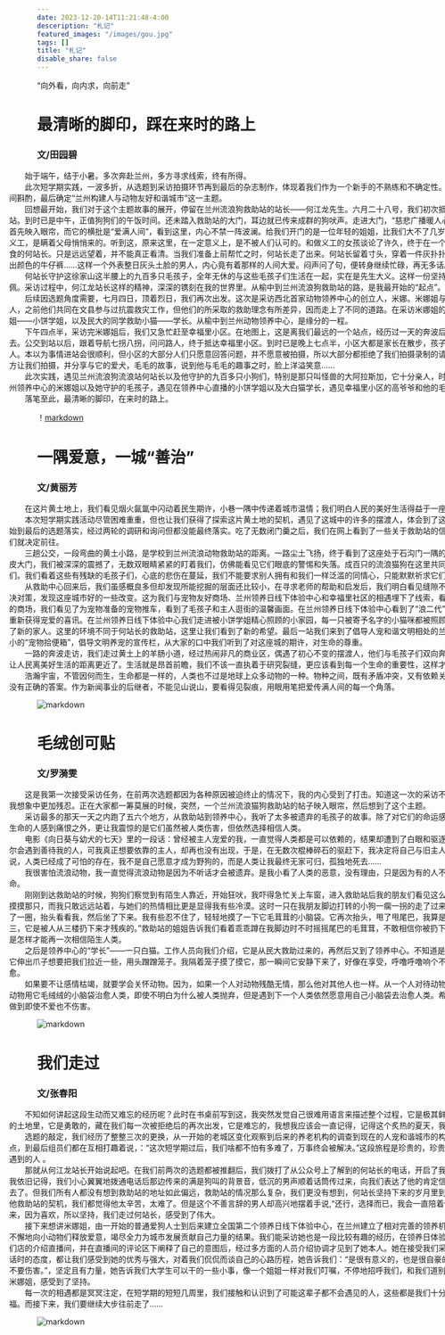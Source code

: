 ```yaml
---
date: 2023-12-20-14T11:21:48-4:00
desceription: "札记"
featured_images: "/images/gou.jpg"
tags: []
title: "札记"
disable_share: false
---
```


“向外看，向内求，向前走”

# 最清晰的脚印，踩在来时的路上
### 文/田园碧

<p style="width:1000px;margin-left: -50px;" >&emsp;&emsp;始于端午，结于小暑。多次奔赴兰州，多方寻求线索，终有所得。<br>&emsp;&emsp;此次短学期实践，一波多折，从选题到采访拍摄环节再到最后的杂志制作，体现着我们作为一个新手的不熟练和不确定性。选题三次变更，我们在变与不变之间斟酌，最后确定“兰州构建人与动物友好和谐城市”这一主题。<br>&emsp;&emsp;回想最开始，我们对于这个主题故事的展开，停留在兰州流浪狗救助站的站长——何江龙先生。六月二十八号，我们初次抵达位于徐家山的兰州流浪狗救助站。到时已是中午，正值狗狗们的午饭时间。还未踏入救助站的大门，耳边就已传来成群的狗吠声。走进大门，“慈悲广播暖人心，雨露宏施种播地”这一副红对联首先映入眼帘，而它的横批是“爱满人间”，看到这里，内心不禁一阵波澜。给我们开门的是一位年轻的姐姐，比我们大不了几岁。她说她父母并不知道她在这里做义工，是瞒着父母悄悄来的。听到这，原来这里，在一定意义上，是不被人们认可的。和做义工的女孩谈论了许久，终于在一个狗棚里看见了正在忙着为狗狗们喂食的何站长。只是远远望着，并不能真正看清。当我们准备上前帮忙之时，何站长走了出来。何站长留着寸头，穿着一件灰扑扑的磨损的黑色短袖、一条脏得看不出颜色的牛仔裤……这样一个外表整日灰头土脸的男人，内心竟有着那样的人间大爱。闷声问了句，便转身继续忙碌，再无多话。<br>&emsp;&emsp;何站长守护这徐家山这半腰上的九百多只毛孩子，全年无休的与这些毛孩子们生活在一起，实在是先生大义。这样一份坚持了十七年的初心，也实在是令人钦佩。采访过程中，何江龙站长这样的精神，深深的镌刻在我的世界里。从榆中到兰州流浪狗救助站的路，是我最开始的“起点”。<br>&emsp;&emsp;后续因选题角度需要，七月四日，顶着烈日，我们再次出发。这次是采访西北首家动物领养中心的创立人，米娜。米娜姐与何站长一样都是对动物心存善意的人，之前他们共同在文县参与过抗震救灾工作，但他们的所采取的救助理念有所差异，因而走上了不同的道路。在采访米娜姐的过程中，有幸认识到民大毕业的学姐——小饼学姐，以及民大的同学救助小猫——学长。从榆中到兰州动物领养中心，是缘分的一程。<br>&emsp;&emsp;下午四点半，采访完米娜姐后，我们又急忙赶至幸福里小区。在地图上，这是离我们最远的一个站点，经历过一天的奔波后，在摇晃的公交车上就能睡昏过去。公交到站以后，跟着导航七拐八拐，问问路人，终于抵达幸福里小区。到时已是晚上七点半，小区大都是家长在散步，孩子在小区嬉戏打闹以及一部分遛狗的人。本以为事情进站会很顺利，但小区的大部分人们只愿意回答问题，并不愿意被拍摄，所以大部分都拒绝了我们拍摄录制的请求。但小区遛狗的高爷爷确实是大方让我们拍摄，并分享与它的爱犬，毛毛的故事，说到他与毛毛的趣事之时，脸上洋溢笑意……<br>&emsp;&emsp;此次实践，遇见兰州流浪狗流浪站何站长以及他守护的九百多只小狗们，特别是那只叫怪兽的大阿拉斯加，它十分亲人，时常对人流露出憨憨的表情；遇见兰州领养中心的米娜姐以及她守护的毛孩子，遇见在领养中心直播的小饼学姐以及大白猫学长，遇见幸福里小区的高爷爷和他的毛毛、韩阿姨和她的布丁……<br>&emsp;&emsp;落笔至此，最清晰的脚印，在来时的路上。

！[markdown](/images/田.jpg)


# 一隅爱意，一城“善治”
### 文/黄丽芳
<p style="width:1000px;margin-left: -50px;" >&emsp;&emsp;在这片黄土地上，我们看见烟火氤氲中闪动着民生期许，小巷一隅中传递着城市温情；我们明白人民的美好生活得益于一座城市的“善治”。<br>&emsp;&emsp;本次短学期实践活动尽管困难重重，但也让我们获得了探索这片黄土地的契机，遇见了这城中的许多的摆渡人，体会到了这座城的温情。从实践活动的选题开始到最后的选题落实，经过两轮的调研和询问但都没能最终落实。吃了无数闭门羹之后，我们在网上看到了一些关于救助站的信息，在打通了何站长的电话之后我们就决定前往。<br>&emsp;&emsp;三趟公交，一段弯曲的黄土小路，是学校到兰州流浪动物救助站的距离。一路尘土飞扬，终于看到了这座处于石沟门一隅的救助站。敲开贴着“爱满人间”的铁皮大门，我们被深深的震撼了，无数双眼睛紧紧的盯着我们，仿佛能看见它们眼底的警惕和失落。成百只的流浪猫狗在这里共同生活，何站长一刻不歇地照顾着它们。我们看着这些有残缺的毛孩子们，心底的悲伤在蔓延，我们不能要求别人拥有和我们一样泛滥的同情心，只能默默祈求它们下辈子拥有一个好主人。<br>&emsp;&emsp;从救助中心回来后，我们虽感概良多但却发现所能挖掘的层面还比较小，在寻求老师的帮助和启发后，我们明白看见缝隙不能只说缝隙，更要看到一些新的解决对策，发现这座城市好的一些改变。这为我们与宠物友好商场、兰州领养日线下体验中心和幸福里社区的相遇埋下了线索，看到了城市温情和“善治”。走进繁华的商场，我们看见了为宠物准备的宠物推车，看到了毛孩子和主人逛街的温馨画面。在兰州领养日线下体验中心看到了“浪二代”们幸福的小家园，听到了毛孩子们重新获得宠爱的喜讯。在兰州领养日线下体验中心我们走进被小饼学姐精心照顾的小家园，每一只被寄予名字的小猫咪都被照顾得很好，全国领养日为它们寻找到了新的家人。这里的环境不同于何站长的救助站，这里让我们看到了新的希望。最后一站我们来到了倡导人宠和谐文明相处的兰州幸福里社区，在这里我们看到小小的“宠物拾便箱”，倡导文明养宠的宣传栏，从大家的口中我们听到了对这座城的期许，对生命的尊重。<br>&emsp;&emsp;一路的奔波走访，我们走过黄土上的羊肠小道，经过热闹非凡的商业区，偶遇了初心不变的摆渡人，他们与毛孩子们双向奔赴，让这座城市出现了新的生机，让人民离美好生活的距离更近了。生活就是昂首前瞻，我们不该一直执着于研究裂缝，更应该看到每一个生命的重要性，这样才能使社会循环发展，不断进步。<br>&emsp;&emsp;浩瀚宇宙，不管因何而生，生命都是一样的，人类也不过是地球上众多动物的一种。物种之间，既有矛盾冲突，又有依赖关系。我们该如何与物种相处，也许没有正确的答案。作为新闻事业的后继者，不能见山说山，要看得见裂痕，用眼用笔把爱传满人间的每一个角落。

![markdown](/images/黄.jpg/)


# 毛绒创可贴
### 文/罗漪雯
<p style="width:1000px;margin-left: -50px;" >&emsp;&emsp;这是我第一次接受采访任务，在前两次选题都因为各种原因被迫终止的情况下，我的内心受到了打击。知道这一次的采访不会那么简单，只是没想到，现实比我想象中更加残忍。正在大家都一筹莫展的时候，突然，一个兰州流浪猫狗救助站的帖子映入眼帘，然后想到了这个主题。<br>&emsp;&emsp;采访最多的那天一天之内跑了五六个地方，从救助站到领养中心，我听了太多被遗弃的毛孩子的故事。除了对它们的命运感到不公，对那些抛弃和伤害这些小生命的人感到痛恨之外，更让我震惊的是它们虽然被人类伤害，但依然选择相信人类。<br>&emsp;&emsp;电影《向日葵与幼犬的七天》里的一段话：曾经被主人宠爱的我，一直觉得人类都是可以依赖的，结果却遭到了白眼和驱逐，遭到了人类残忍的对待，但我偶尔会遇到善待我的人，可我真正想要依靠的主人，却再也没有出现，于是，在无数次棍棒碎石的驱赶下，我决定将自己与旧主人的回忆封印起来，因为对于我来说，人类已经成了可怕的存在，我不是自己愿意才成为野狗的，而是人类让我最终无家可归，孤独地死去……<br>&emsp;&emsp;我很害怕流浪动物，我一直觉得流浪动物是因为不听话才会被遗弃。是我小看了人类的恶意，没有理由，只是因为有的人不尊重生命才会狠心抛弃另一条生命。<br>&emsp;&emsp;刚刚到达救助站的时候，狗狗们察觉到有陌生人靠近，开始狂吠，我吓得急忙关上车窗，进入救助站后我的朋友们看见这么多的毛孩子非常的激动，摸摸这只摸摸那只，而我只敢远远站着，与她们的热情相比更是显得我有些冷漠。这时一只在我朋友脚边打转的小狗一瘸一拐的走了过来，它晃晃悠悠的走到了我的脚边嗅了一圈，抬头看看我，然后坐了下来。我有些忍不住了，轻轻地摸了一下它毛茸茸的小脑袋。它再次抬头，甩了甩尾巴，我算是正式交上了一个新朋友。“它叫三三，它是被人从三楼扔下来才残疾的。”救助站的姐姐告诉我们看着乖乖蹲在我脚边时不时摇摇尾巴的毛茸茸，不敢相信你被扔下楼时是怎样的绝望，也无法想象你是怎样才能再一次相信陌生人类。<br>&emsp;&emsp;之后是领养中心的“学长”——一只白猫。工作人员向我们介绍，它是从民大救助过来的，再然后又到了领养中心。不知道是不是闻到了我们身上熟悉的气味，它伸出爪子想要把我们拉近一些，用头蹭蹭笼子。我隔着笼子摸了摸它，那一瞬间它安静下来了，好像在享受，呼噜呼噜响个不停，我也在它的呼噜声中得到了治愈。<br>&emsp;&emsp;如果要不让感情枯竭，就要学会关怀动物。因为，如果一个人对动物残酷无情，那么他对其他人也一样。从一个人对待动物的态度中，我们可以略晓其心。小动物用它毛绒绒的小脑袋治愈人类，即使不明白为什么被人类抛弃，但是遇到下一个人类依然愿意用自己小脑袋去治愈人类。希望大家都能对动物多一点点包容，做到即使不爱也不伤害。

![markdown](/images/luo.jpg)


# 我们走过
### 文/张春阳
<p style="width:1000px;margin-left: -50px;" >&emsp;&emsp;不知如何讲起这段生动而又难忘的经历呢？此时在书桌前写到这，我突然发觉自己很难用语言来描述整个过程，它是极其鲜活的，藏在我们走过的每一寸兰州的土地里，它是勇敢的，藏在我们每一次被拒绝后的再次出发，它是难忘的，我想我应该会一直记得，记得这个炙热的夏天，我们一起经历的一切。<br>&emsp;&emsp;选题的敲定，我们经历了整整三次的更换，从一开始的老城区变化观察到后来的养老机构的调查到现在的人宠和谐城市的构建，我们甚至一天最多跑了六个地点，到最后组员们都在互相打趣着说，：“这次短学期过后，我们啥都不怕有多难了，万事终会被解决。”这段旅程是珍贵的，珍贵的不仅仅是我们的努力，还有我们遇到的人 。<br>&emsp;&emsp;那就从何江龙站长开始说起吧。在我们前两次的选题都被推翻后，我们拨打了从公众号上了解到的何站长的电话，开启了我们的第三个选题的调研采访之路。我依旧记得，我们小心翼翼地拨通电话后那边传来的满是狗叫的背景音，低沉的男声顺着话筒传过来，向我们表达了他的肯定信息。于是，第二天我们放心大胆地去了。但我们所有人都没有想到救助站的地址如此偏远，救助站的情况那么复杂，我们更没有想到，何站长坚持下来的岁月里到底有多伟大，在我们采访中了解到他救助站的契机，我们都觉得他太辛苦，太难了。但是这个不善言辞的男人却高兴地摆着手说,“还行，选择而已，我会一直陪着他们。”我们当时被震撼得说不出话来，因为喜欢，所以坚持，我们走过何站长，感受到了伟大。<br>&emsp;&emsp;接下来想讲米娜姐，由一开始的普通爱狗人士到后来建立全国第二个领养日线下体验中心，在兰州建立了相对完善的领养机构和环节，这都是她多年以来坚持不懈地向小动物们释放爱意，竭尽全力为城市发展贡献自己力量的结果。我们能采访她也是一段比较有趣的经历，在领养日体验店不开门的情况下，我们进入了他们店的介绍直播间，并在直播间的评论区下阐释了自己的意图后，经过多方面的人员介绍协调才见到了她本人。她在接受我们采访时，无论是整个人的气场还是讲话时的态度，都让我们感受到她的优秀与强大，对着我们侃侃而谈自己的心路历程，她告诉我们：“是很有意义的，也是很自豪的。希望大家都能善待这些动物，不要伤害。”，坚定且有力量，她告诉我们大学生可以干的一些小事，像一个姐姐一样对我们叮嘱，不停地招呼我们，和我们道别，因为存在，所以美好，我们走过米娜姐，感受到了坚持。<br>&emsp;&emsp;每一次的相遇都是冥冥注定，在短学期的短短几周里，我们接触和认识到了可能这辈子都不会遇见的人，这些都是我们十分宝贵的经验，我们走过，所以幸福。而接下来，我们要继续大步往前走了……

![markdown](/images/zhang.jpg)
